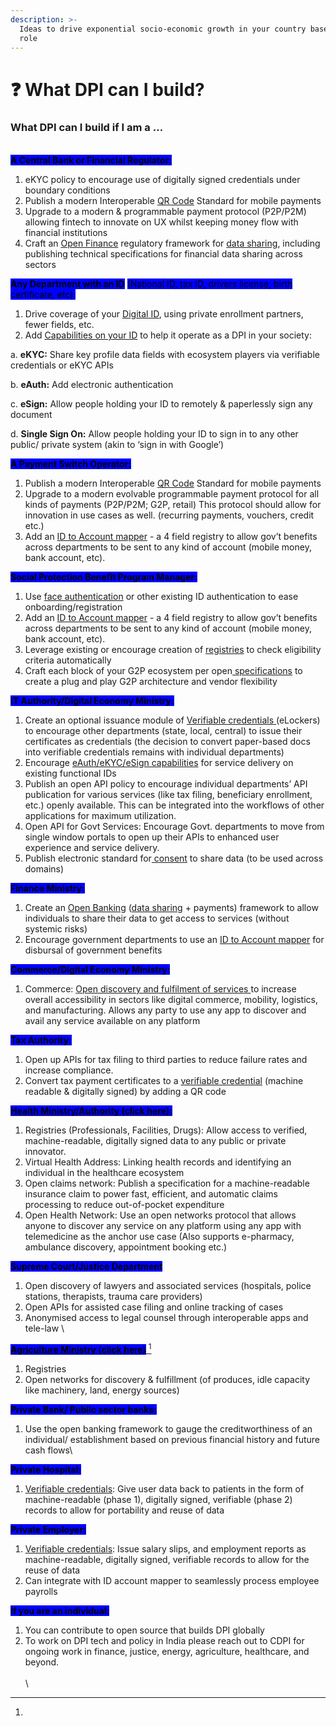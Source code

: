 ```yaml
---
description: >-
  Ideas to drive exponential socio-economic growth in your country based on your
  role
---
```


# ❓ What DPI can I build?

### What DPI can I build if I am a ...&#x20;

\
<mark style="background-color:blue;">**A Central Bank or Financial Regulator:**</mark>&#x20;

1. eKYC policy to encourage use of digitally signed credentials under boundary conditions
2. Publish a modern Interoperable [QR Code](https://docs.cdpi.dev/technical-notes/digital-payment-networks/interoperable-qr-code) Standard for mobile payments
3. Upgrade to a modern & programmable payment protocol (P2P/P2M) allowing fintech to innovate on UX whilst keeping money flow with financial institutions&#x20;
4. Craft an [Open Finance](https://docs.cdpi.dev/technical-notes/data-and-credentialing-infra) regulatory framework for [data sharing](https://sahamati.org.in/what-is-account-aggregator/), including publishing technical specifications for financial data sharing across sectors

<mark style="background-color:blue;">**Any Department with an ID**</mark> <mark style="background-color:blue;"></mark><mark style="background-color:blue;">(National ID, tax ID, drivers license, birth certificate, etc):</mark>&#x20;

1. Drive coverage of your [Digital ID](https://docs.cdpi.dev/technical-notes/digital-ids-and-electronic-registries/digital-id), using private enrollment partners, fewer fields, etc.
2. Add [Capabilities on your ID](https://docs.cdpi.dev/technical-notes/digital-ids-and-electronic-registries/digital-id/capabilities-on-id-system) to help it operate as a DPI in your society:

a. **eKYC:** Share key profile data fields with ecosystem players via verifiable credentials or eKYC APIs

b. **eAuth:** Add electronic authentication&#x20;

c. **eSign:** Allow people holding your ID to remotely & paperlessly sign any document&#x20;

d. **Single Sign On:** Allow people holding your ID to sign in to any other public/ private system (akin to ‘sign in with Google’)

<mark style="background-color:blue;">**A Payment Switch Operator:**</mark>

1. Publish a modern Interoperable [QR Code](https://docs.cdpi.dev/technical-notes/digital-payment-networks/interoperable-qr-code) Standard for mobile payments
2. Upgrade to a modern evolvable programmable payment protocol for all kinds of payments (P2P/P2M; G2P, retail) This protocol should allow for innovation in use cases as well. (recurring payments, vouchers, credit etc.)
3. Add an [ID to Account mapper](https://g2pconnect.cdpi.dev/protocol/interfaces/beneficiary-management/mapper-architecture) - a 4 field registry to allow gov’t benefits across departments to be sent to any kind of account (mobile money, bank account, etc).

<mark style="background-color:blue;">**Social Protection Benefit Program Manager:**</mark>

1. Use [face authentication](https://docs.cdpi.dev/technical-notes/digital-ids-and-electronic-registries/digital-id/face-authentication) or other existing ID authentication to ease onboarding/registration
2. Add an [ID to Account mapper](https://g2pconnect.cdpi.dev/protocol/interfaces/beneficiary-management/mapper-architecture) - a 4 field registry to allow gov’t benefits across departments to be sent to any kind of account (mobile money, bank account, etc).
3. Leverage existing or encourage creation of [registries](https://g2pconnect.cdpi.dev/protocol/interfaces/registries) to check eligibility criteria automatically&#x20;
4. Craft each block of your G2P ecosystem per open[ specifications](https://g2pconnect.cdpi.dev/g2p-connect/readme) to create a plug and play G2P architecture and vendor flexibility

<mark style="background-color:blue;">**IT Authority/Digital Economy Ministry:**</mark>

1. Create an optional issuance module of [Verifiable credentials ](https://docs.cdpi.dev/technical-notes/data-and-credentialing-infra/verifiable-credentials)(eLockers) to encourage other departments (state, local, central) to issue their certificates as credentials (the decision to convert paper-based docs into verifiable credentials remains with individual departments)&#x20;
2. Encourage [eAuth/eKYC/eSign capabilities](https://docs.cdpi.dev/technical-notes/digital-ids-and-electronic-registries/digital-id/capabilities-on-id-system) for service delivery on existing functional IDs
3. Publish an open API policy to encourage individual departments’ API publication for various services (like tax filing, beneficiary enrollment, etc.) openly available. This can be integrated into the workflows of other applications for maximum utilization. &#x20;
4. Open API for Govt Services: Encourage Govt. departments to move from single window portals to open up their APIs to enhanced user experience and service delivery.
5. Publish electronic standard for[ consent](https://docs.cdpi.dev/technical-notes/electronic-signature-pki-and-trust-infra/econsent) to share data (to be used across domains)

<mark style="background-color:blue;">**Finance Ministry:**</mark>&#x20;

1. Create an [Open Banking](https://docs.cdpi.dev/technical-notes/data-and-credentialing-infra) ([data sharing](https://sahamati.org.in/what-is-account-aggregator/) + payments) framework to allow individuals to share their data to get access to services (without systemic risks)
2. Encourage government departments to use an [ID to Account mapper](https://g2pconnect.cdpi.dev/protocol/interfaces/beneficiary-management/mapper-architecture) for disbursal of government benefits

<mark style="background-color:blue;">**Commerce/Digital Economy Ministry:**</mark>

1. Commerce: [Open discovery and fulfilment of services ](https://docs.cdpi.dev/technical-notes/discovery-and-fulfillment-networks)to increase overall accessibility in sectors like digital commerce, mobility, logistics, and manufacturing. Allows any party to use any app to discover and avail any service available on any platform

<mark style="background-color:blue;">**Tax Authority:**</mark>&#x20;

1. Open up APIs for tax filing to third parties to reduce failure rates and increase compliance.
2. Convert tax payment certificates to a [verifiable credential](https://docs.cdpi.dev/technical-notes/data-and-credentialing-infra/verifiable-credentials) (machine readable & digitally signed) by adding a QR code

[<mark style="background-color:blue;">**Health Ministry/Authority (click here):**</mark>](https://docs.cdpi.dev/blueprints/health-connect-forthcoming)

1. Registries (Professionals, Facilities, Drugs):  Allow access to verified, machine-readable, digitally signed data to any public or private innovator.&#x20;
2. Virtual Health Address: Linking health records and identifying an individual in the healthcare ecosystem
3. Open claims network: Publish a specification for a machine-readable insurance claim to power fast, efficient, and automatic claims processing to reduce out-of-pocket expenditure
4. Open Health Network: Use an open networks protocol that allows anyone to discover any service on any platform using any app with telemedicine as the anchor use case  (Also supports e-pharmacy, ambulance discovery, appointment booking etc.)

<mark style="background-color:blue;">**Supreme Court/Justice Department**</mark>

1. Open discovery of lawyers and associated services (hospitals, police stations, therapists, trauma care providers)&#x20;
2. Open APIs for assisted case filing and online tracking of cases&#x20;
3. Anonymised access to legal counsel through interoperable apps and tele-law \


[<mark style="background-color:blue;">**Agriculture Ministry (click here)**</mark>  ](#user-content-fn-1)[^1]

1. Registries&#x20;
2. Open networks for discovery & fulfillment (of produces, idle capacity like machinery, land, energy sources)

<mark style="background-color:blue;">**Private Bank/ Public sector banks:**</mark>

1. Use the open banking framework to gauge the creditworthiness of an individual/ establishment based on previous financial history and future cash flows\


<mark style="background-color:blue;">**Private Hospital:**</mark>&#x20;

1. [Verifiable credentials](https://docs.cdpi.dev/technical-notes/data-and-credentialing-infra/verifiable-credentials): Give user data back to patients in the form of machine-readable (phase 1), digitally signed, verifiable (phase 2) records to allow for portability and reuse of data&#x20;

<mark style="background-color:blue;">**Private Employer:**</mark>

1. [Verifiable credentials](https://docs.cdpi.dev/technical-notes/data-and-credentialing-infra/verifiable-credentials): Issue salary slips, and employment reports as machine-readable, digitally signed, verifiable records to allow for the reuse of data&#x20;
2. Can integrate with ID account mapper to seamlessly process employee payrolls

<mark style="background-color:blue;">**If you are an individual:**</mark>&#x20;

1. You can contribute to open source that builds DPI globally&#x20;
2. To work on DPI tech and policy in India please reach out to CDPI for ongoing work in finance, justice, energy, agriculture, healthcare, and beyond. \
   \
   \


[^1]: 
